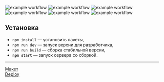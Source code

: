 ![example workflow](https://badgen.net/badge/node/v18.12.1/blue?icon=node) ![example workflow](https://badgen.net/badge/npm/v9.1.2/blue?icon=) ![example workflow](https://badgen.net/badge/parcel/v2.8.3/blue?icon=)
![example workflow](https://badgen.net/badge/express/v4.18.2/green?icon=) ![example workflow](https://badgen.net/badge/handlebars/v4.7.7/green?icon=) ![example workflow](https://badgen.net/badge/scss/module/green?icon=)

## Установка

- `npm install` — установить пакеты,
- `npm run dev` — запуск версии для разработчика,
- `npm run build` — сборка стабильной версии,
- **`npm start`** — запуск сервера со сборкой.

---

[Макет](<https://www.figma.com/file/hqZ4tcgSUlQccoBOPrB38p/Chat_external_link-(Copy)-(Copy)?node-id=0-1&t=LYlPS5p9hOgtUtBX-0>)  
[Deploy](<https://radiant-brioche-bff429.netlify.app/>)
